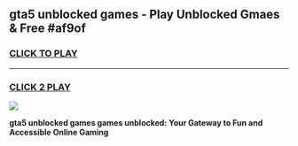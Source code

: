 
## gta5 unblocked games - Play Unblocked Gmaes & Free #af9of
<h3>
<a href="https://premium.freeplayer.one?title=gta5_unblocked_games&ref=01M">CLICK TO PLAY</a></h3>
<hr>

<h3>
<a href="https://premium.freeplayer.one?title=gta5_unblocked_games&ref=01M">CLICK 2 PLAY</a>
  
</h3>

<a href="https://premium.freeplayer.one?title=gta5_unblocked_games&ref=01M"><img src="https://clearcache.store/games.png"></a>


**gta5 unblocked games games unblocked: Your Gateway to Fun and Accessible Online Gaming**
